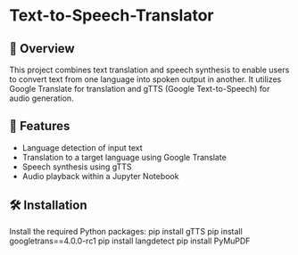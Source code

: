 # Text-to-Speech-Translator

## 📌 Overview
This project combines text translation and speech synthesis to enable users to convert text from one language into spoken output in another. It utilizes Google Translate for translation and gTTS (Google Text-to-Speech) for audio generation.

## 🚀 Features
- Language detection of input text
- Translation to a target language using Google Translate
- Speech synthesis using gTTS
- Audio playback within a Jupyter Notebook

## 🛠️ Installation
Install the required Python packages:
pip install gTTS
pip install googletrans==4.0.0-rc1
pip install langdetect
pip install PyMuPDF
